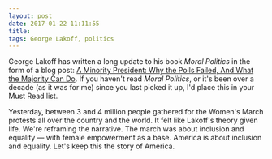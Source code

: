 ```yaml
---
layout: post
date: 2017-01-22 11:11:55
title: 
tags: George Lakoff, politics
---
```


George Lakoff has written a long update to his book *Moral Politics* in the form of a blog post: [A Minority President: Why the Polls Failed, And What the Majority Can Do](https://georgelakoff.com/2016/11/22/a-minority-president-why-the-polls-failed-and-what-the-majority-can-do/). If you haven't read *Moral Politics*, or it's been over a decade (as it was for me) since you last picked it up, I'd place this in your Must Read list. 

Yesterday, between 3 and 4 million people gathered for the Women's March protests all over the country and the world. It felt like Lakoff's theory given life. We're reframing the narrative. The march was about inclusion and equality — with female empowerment as a base. America is about inclusion and equality. Let's keep this the story of America.